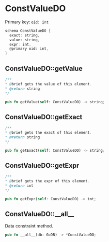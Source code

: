 # ConstValueDO

Primary key: `oid: int`

```rust
schema ConstValueDO {
  exact: string,
  value: string,
  expr: int,
  @primary oid: int,
}
```
## ConstValueDO::getValue

```java
/**
* @brief gets the value of this element.
* @return string
*/
```
```rust
pub fn getValue(self: ConstValueDO) -> string;
```
## ConstValueDO::getExact

```java
/**
* @brief gets the exact of this element.
* @return string
*/
```
```rust
pub fn getExact(self: ConstValueDO) -> string;
```
## ConstValueDO::getExpr

```java
/**
* @brief gets the expr of this element.
* @return int
*/
```
```rust
pub fn getExpr(self: ConstValueDO) -> int;
```
## ConstValueDO::\_\_all\_\_

Data constraint method.

```rust
pub fn __all__(db: GoDB) -> *ConstValueDO;
```
